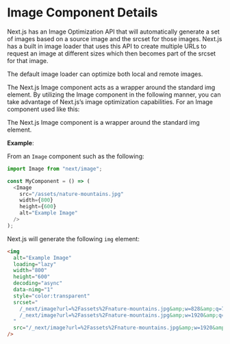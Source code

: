 # Image Component Details

Next.js has an Image Optimization API that will automatically generate a set of images based on a source image and the srcset for those images. Next.js has a built in image loader that uses this API to create multiple URLs to request an image at different sizes which then becomes part of the srcset for that image.

The default image loader can optimize both local and remote images.

The Next.js Image component acts as a wrapper around the standard img element. By utilizing the Image component in the following manner, you can take advantage of Next.js’s image optimization capabilities. For an Image component used like this:

The Next.js Image component is a wrapper around the standard img element.

**Example**:

From an `Image` component such as the following:

```typescript
import Image from "next/image";

const MyComponent = () => (
  <Image
    src="/assets/nature-mountains.jpg"
    width={800}
    height={600}
    alt="Example Image"
  />
);
```

Next.js will generate the following `img` element:

```html
<img
  alt="Example Image"
  loading="lazy"
  width="800"
  height="600"
  decoding="async"
  data-nimg="1"
  style="color:transparent"
  srcset="
    /_next/image?url=%2Fassets%2Fnature-mountains.jpg&amp;w=828&amp;q=75  1x,
    /_next/image?url=%2Fassets%2Fnature-mountains.jpg&amp;w=1920&amp;q=75 2x
  "
  src="/_next/image?url=%2Fassets%2Fnature-mountains.jpg&amp;w=1920&amp;q=75"
/>
```

